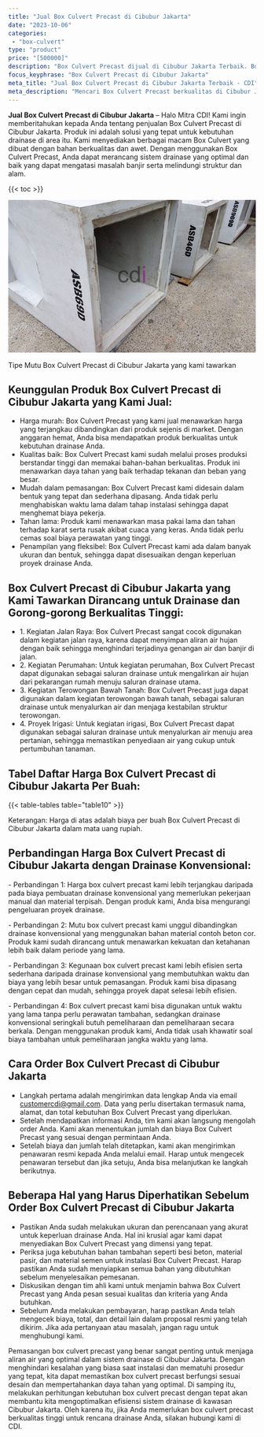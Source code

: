 ```yaml
---
title: "Jual Box Culvert Precast di Cibubur Jakarta"
date: "2023-10-06"
categories:
 - "box-culvert"
type: "product"
price: "[500000]"
description: "Box Culvert Precast dijual di Cibubur Jakarta Terbaik. Box Culvert Precast ini menjadi solusi utama dalam proyek pembangunan sebagai saluran drainase yang kuat dan unggul. Hubungi kami untuk konsultasi mendalam."
focus_keyphrase: "Box Culvert Precast di Cibubur Jakarta"
meta_title: "Jual Box Culvert Precast di Cibubur Jakarta Terbaik - CDI"
meta_description: "Mencari Box Culvert Precast berkualitas di Cibubur Jakarta? Kami adalah solusi tepat dengan penawaran kompetitif. Klik untuk penawaran istimewa."
---
```


**Jual Box Culvert Precast di Cibubur Jakarta** – Halo Mitra CDI! Kami ingin memberitahukan kepada Anda tentang penjualan Box Culvert Precast di Cibubur Jakarta. Produk ini adalah solusi yang tepat untuk kebutuhan drainase di area itu. Kami menyediakan berbagai macam Box Culvert yang dibuat dengan bahan berkualitas dan awet. Dengan menggunakan Box Culvert Precast, Anda dapat merancang sistem drainase yang optimal dan baik yang dapat mengatasi masalah banjir serta melindungi struktur dan alam.

{{< toc >}}

![Jual Box Culvert Precast di Cibubur Jakarta](/images/box-culvert/box-culvert-24.jpg)

Tipe Mutu Box Culvert Precast di Cibubur Jakarta yang kami tawarkan 

## Keunggulan Produk Box Culvert Precast di Cibubur Jakarta yang Kami Jual:

*   Harga murah: Box Culvert Precast yang kami jual menawarkan harga yang terjangkau dibandingkan dari produk sejenis di market. Dengan anggaran hemat, Anda bisa mendapatkan produk berkualitas untuk kebutuhan drainase Anda.
*   Kualitas baik: Box Culvert Precast kami sudah melalui proses produksi berstandar tinggi dan memakai bahan-bahan berkualitas. Produk ini menawarkan daya tahan yang baik terhadap tekanan dan beban yang besar.
*   Mudah dalam pemasangan: Box Culvert Precast kami didesain dalam bentuk yang tepat dan sederhana dipasang. Anda tidak perlu menghabiskan waktu lama dalam tahap instalasi sehingga dapat menghemat biaya pekerja.
*   Tahan lama: Produk kami menawarkan masa pakai lama dan tahan terhadap karat serta rusak akibat cuaca yang keras. Anda tidak perlu cemas soal biaya perawatan yang tinggi.
*   Penampilan yang fleksibel: Box Culvert Precast kami ada dalam banyak ukuran dan bentuk, sehingga dapat disesuaikan dengan keperluan proyek drainase Anda.

## Box Culvert Precast di Cibubur Jakarta yang Kami Tawarkan Dirancang untuk Drainase dan Gorong-gorong Berkualitas Tinggi:

*   1\. Kegiatan Jalan Raya: Box Culvert Precast sangat cocok digunakan dalam kegiatan jalan raya, karena dapat menyimpan aliran air hujan dengan baik sehingga menghindari terjadinya genangan air dan banjir di jalan.
*   2\. Kegiatan Perumahan: Untuk kegiatan perumahan, Box Culvert Precast dapat digunakan sebagai saluran drainase untuk mengalirkan air hujan dari pekarangan rumah menuju saluran drainase utama.
*   3\. Kegiatan Terowongan Bawah Tanah: Box Culvert Precast juga dapat digunakan dalam kegiatan terowongan bawah tanah, sebagai saluran drainase untuk menyalurkan air dan menjaga kestabilan struktur terowongan.
*   4\. Proyek Irigasi: Untuk kegiatan irigasi, Box Culvert Precast dapat digunakan sebagai saluran drainase untuk menyalurkan air menuju area pertanian, sehingga memastikan penyediaan air yang cukup untuk pertumbuhan tanaman.

## Tabel Daftar Harga Box Culvert Precast di Cibubur Jakarta Per Buah:

{{< table-tables table="table10" >}}

Keterangan: Harga di atas adalah biaya per buah Box Culvert Precast di Cibubur Jakarta dalam mata uang rupiah.

## Perbandingan Harga Box Culvert Precast di Cibubur Jakarta dengan Drainase Konvensional:

\- Perbandingan 1: Harga box culvert precast kami lebih terjangkau daripada pada biaya pembuatan drainase konvensional yang memerlukan pekerjaan manual dan material terpisah. Dengan produk kami, Anda bisa mengurangi pengeluaran proyek drainase.

\- Perbandingan 2: Mutu box culvert precast kami unggul dibandingkan drainase konvensional yang menggunakan bahan material contoh beton cor. Produk kami sudah dirancang untuk menawarkan kekuatan dan ketahanan lebih baik dalam periode yang lama.

\- Perbandingan 3: Kegunaan box culvert precast kami lebih efisien serta sederhana daripada drainase konvensional yang membutuhkan waktu dan biaya yang lebih besar untuk pemasangan. Produk kami bisa dipasang dengan cepat dan mudah, sehingga proyek dapat selesai lebih efisien.

\- Perbandingan 4: Box culvert precast kami bisa digunakan untuk waktu yang lama tanpa perlu perawatan tambahan, sedangkan drainase konvensional seringkali butuh pemeliharaan dan pemeliharaan secara berkala. Dengan menggunakan produk kami, Anda tidak usah khawatir soal biaya tambahan untuk pemeliharaan jangka waktu yang lama.

## Cara Order Box Culvert Precast di Cibubur Jakarta

*   Langkah pertama adalah mengirimkan data lengkap Anda via email customercdi@gmail.com. Data yang perlu disertakan termasuk nama, alamat, dan total kebutuhan Box Culvert Precast yang diperlukan.
*   Setelah mendapatkan informasi Anda, tim kami akan langsung mengolah order Anda. Kami akan menentukan jumlah dan biaya Box Culvert Precast yang sesuai dengan permintaan Anda.
*   Setelah biaya dan jumlah telah ditetapkan, kami akan mengirimkan penawaran resmi kepada Anda melalui email. Harap untuk mengecek penawaran tersebut dan jika setuju, Anda bisa melanjutkan ke langkah berikutnya.

## Beberapa Hal yang Harus Diperhatikan Sebelum Order Box Culvert Precast di Cibubur Jakarta

*   Pastikan Anda sudah melakukan ukuran dan perencanaan yang akurat untuk keperluan drainase Anda. Hal ini krusial agar kami dapat menyediakan Box Culvert Precast yang dimensi yang tepat.
*   Periksa juga kebutuhan bahan tambahan seperti besi beton, material pasir, dan material semen untuk instalasi Box Culvert Precast. Harap pastikan Anda sudah menyiapkan semua bahan yang dibutuhkan sebelum menyelesaikan pemesanan.
*   Diskusikan dengan tim ahli kami untuk menjamin bahwa Box Culvert Precast yang Anda pesan sesuai kualitas dan kriteria yang Anda butuhkan.
*   Sebelum Anda melakukan pembayaran, harap pastikan Anda telah mengecek biaya, total, dan detail lain dalam proposal resmi yang telah dikirim. Jika ada pertanyaan atau masalah, jangan ragu untuk menghubungi kami.

Pemasangan box culvert precast yang benar sangat penting untuk menjaga aliran air yang optimal dalam sistem drainase di Cibubur Jakarta. Dengan menghindari kesalahan yang biasa saat instalasi dan mematuhi prosedur yang tepat, kita dapat memastikan box culvert precast berfungsi sesuai desain dan mempertahankan daya tahan yang optimal. Di samping itu, melakukan perhitungan kebutuhan box culvert precast dengan tepat akan membantu kita mengoptimalkan efisiensi sistem drainase di kawasan Cibubur Jakarta. Oleh karena itu, jika Anda memerlukan box culvert precast berkualitas tinggi untuk rencana drainase Anda, silakan hubungi kami di CDI.